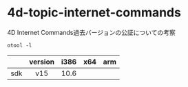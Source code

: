 # 4d-topic-internet-commands
4D Internet Commands過去バージョンの公証についての考察

`otool -l`

||version|i386|x64|arm|
|:-:|:-:|:-:|:-:|:-:|
|sdk|v15|10.6|||
